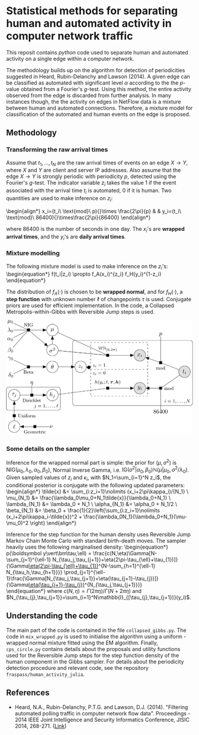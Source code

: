 # Statistical methods for separating human and automated activity in computer network traffic

This reposit contains *python* code used to separate human and automated activity on a single edge within a computer network. 

The methodology builds up on the algorithm for detection of periodicities suggested in Heard, Rubin-Delanchy and Lawson (2014). A given edge can be classified as automated with significant level $\alpha$ according to the the $p$-value obtained from a Fourier's $g$-test. Using this method, the entire activity observed from the edge is discarded from further analysis. In many instances though, the the activity on edges in NetFlow data is a mixture between human and automated connections. Therefore, a mixture model for classification of the automated and human events on the edge is proposed. 

## Methodology

### Transforming the raw arrival times

Assume that $t_1,\dots,t_N$ are the raw arrival times of events on an edge $X\to Y$, where $X$ and $Y$ are client and server IP addresses. Also assume that the edge $X\to Y$ is strongly periodic with periodicity $p$, detected using the Fourier's $g$-test. The indicator variable $z_i$ takes the value $1$ if the event associated with the arrival time $t_i$ is automated, $0$ if it is human. Two quantities are used to make inference on $z_i$:

\begin{align*}
x_i=(t_i\ \text{mod}\ p){}\times \frac{2\pi}{p} & & y_i=(t_i\ \text{mod}\ 86400){}\times\frac{2\pi}{86400}
\end{align*}

where $86400$ is the number of seconds in one day. The $x_i$'s are **wrapped arrival times**, and the $y_i$'s are **daily arrival times**. 

### Mixture modelling

The following mixture model is used to make inference on the $z_i$'s:
\begin{equation*}
f(t_i|z_i) \propto f_A(x_i)^{z_i} f_H(y_i)^{1-z_i} 
\end{equation*}

The distribution of $f_A(\cdot)$ is chosen to be **wrapped normal**, and for $f_H(\cdot)$, a **step function** with unknown number $\ell$ of changepoints $\tau$ is used. Conjugate priors are used for efficient implementation. In the code, a Collapsed Metropolis-within-Gibbs with Reversible Jump steps is used. 

![image_test](images/model_graphical.png)

### Some details on the sampler

Inference for the wrapped normal part is simple: the prior for $(\mu,\sigma^2)$ is $\mathrm{NIG}(\mu_0,\lambda_0,\alpha_0,\beta_0)$, Normal Inverse Gamma, i.e. $\mathrm{IG}(\sigma^2\vert\alpha_0,\beta_0)\mathbb{N}(\mu\vert\mu_0,\sigma^2/\lambda_0)$. Given sampled values of $z_i$ and $\kappa_i$, with $N_1=\sum_{i=1}^N z_i$,  the conditional posterior is conjugate with the following updated parameters:
\begin{align*}
\tilde{x} &= \sum_{i:z_i=1}\nolimits (x_i+2\pi\kappa_i)/{N_1} \\
\mu_{N_1} &= \frac{\lambda_0\mu_0+N_1\tilde{x}}{\lambda_0+N_1} \\
\lambda_{N_1} &= \lambda_0 + N_1 \\
\alpha_{N_1} &= \alpha_0 + N_1/2 \\
\beta_{N_1} &= \beta_0 + \frac{1}{2}\left\{\sum_{i:z_i=1}\nolimits (x_i+2\pi\kappa_i-\tilde{x})^2 + \frac{\lambda_0N_1}{\lambda_0+N_1}(\mu-\mu_0)^2 \right\}
\end{align*}

Inference for the step function for the human density uses Reversible Jump Markov Chain Monte Carlo with standard birth-death moves. The sampler heavily uses the following marginalised density:
\begin{equation*}
p(\boldsymbol y\vert\bm\tau,\ell) = \frac{c(N,\eta)\Gamma[N-\sum_{j=1}^{\ell-1} N_{\tau_j,\tau_{j+1}}+\eta(2\pi-\tau_{\ell}+\tau_{1})]}{\Gamma[\eta(2\pi-\tau_{\ell}+\tau_{1})](2\pi-\tau_\ell+\tau_1)^{N-\sum_{h=1}^{\ell-1} N_{\tau_h,\tau_{h+1}}}} \prod_{j=1}^{\ell-1}\frac{\Gamma[N_{\tau_j,\tau_{j+1}}+\eta(\tau_{j+1}-\tau_{j})]}{\Gamma[\eta(\tau_{j+1}-\tau_{j})](\tau_{j+1}-\tau_j)^{N_{\tau_j,\tau_{j+1}}}}  
\end{equation*}
where $c(N,\eta)=\Gamma(2\pi\eta)/\Gamma(N+2\pi\eta)$ and $N_{\tau_{j},\tau_{j+1}}=\sum_{i=1}^N\mathbb{I}_{[\tau_{j},\tau_{j+1})}(y_i)$. 

## Understanding the code

The main part of the code is contained in the file `collapsed_gibbs.py`. The code in `mix_wrapped.py` is used to initialise the algorithm using a uniform - wrapped normal mixture fitted using the EM algorithm. Finally, `cps_circle.py` contains details about the proposals and utility functions used for the Reversible Jump steps for the step function density of the human component in the Gibbs sampler. For details about the periodicity detection procedure and relevant code, see the repository `fraspass/human_activity_julia`.

## References

* Heard, N.A., Rubin-Delanchy, P.T.G. and Lawson, D.J. (2014). "Filtering automated polling traffic in computer network flow data". Proceedings - 2014 IEEE Joint Intelligence and Security Informatics Conference, JISIC 2014, 268-271. ([Link](https://ieeexplore.ieee.org/document/6975589/))
